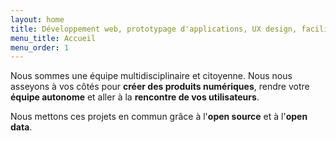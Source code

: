 ```yaml
---
layout: home
title: Développement web, prototypage d'applications, UX design, facilitation de projet et agilité, recherche et entretiens utilisateurs, documentation technique, open data et open source.
menu_title: Accueil
menu_order: 1
---
```


Nous sommes une équipe multidisciplinaire et citoyenne.
Nous nous asseyons à vos côtés pour **créer des produits numériques**,
rendre votre **équipe autonome** et aller à la **rencontre de vos utilisateurs**.

Nous mettons ces projets en commun grâce à l'**open source** et à l'**open data**.
